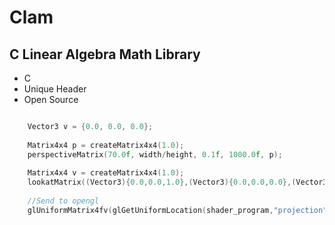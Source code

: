# Clam
## C Linear Algebra Math Library

  * C <br>
  * Unique Header <br>
  * Open Source <br>

```C

    Vector3 v = {0.0, 0.0, 0.0};
    
    Matrix4x4 p = createMatrix4x4(1.0);
    perspectiveMatrix(70.0f, width/height, 0.1f, 1000.0f, p);
    
    Matrix4x4 v = createMatrix4x4(1.0);
    lookatMatrix((Vector3){0.0,0.0,1.0},(Vector3){0.0,0.0,0.0},(Vector3){0.0,1.0,0.0}, p);
    
    //Send to opengl
    glUniformMatrix4fv(glGetUniformLocation(shader_program,"projection"), 1, GL_FALSE, p);

```
